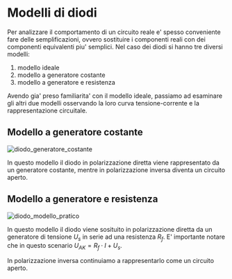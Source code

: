 # Modelli di diodi  

Per analizzare il comportamento di un circuito reale e' spesso conveniente fare delle semplificazioni, ovvero sostituire i componenti reali con dei componenti equivalenti piu' semplici. Nel caso dei diodi si hanno tre diversi modelli:  

1. modello ideale
2. modello a generatore costante 
3. modello a generatore e resistenza

Avendo gia' preso familiarita' con il modello ideale, passiamo ad esaminare gli altri due modelli osservando la loro curva tensione-corrente e la rappresentazione circuitale.  


## Modello a generatore costante  

![diodo_generatore_costante](https://github.com/dennyb87/elettrotecnica-serale/assets/7195133/8b1332fe-8f06-437c-9d2f-31bd17716966)  

In questo modello il diodo in polarizzazione diretta viene rappresentato da un generatore costante, mentre in polarizzazione inversa diventa un circuito aperto.  


## Modello a generatore e resistenza  

![diodo_modello_pratico](https://github.com/dennyb87/elettrotecnica-serale/assets/7195133/2e6e87d5-5111-4f7f-a138-c95249cb0495)  

In questo modello il diodo viene sosituito in polarizzazione diretta da un generatore di tensione $U_s$ in serie ad una resistenza $R_f$. E' importante notare che in questo scenario $U_{AK} = R_f \cdot I + U_s$.  

In polarizzazione inversa continuiamo a rappresentarlo come un circuito aperto.  

